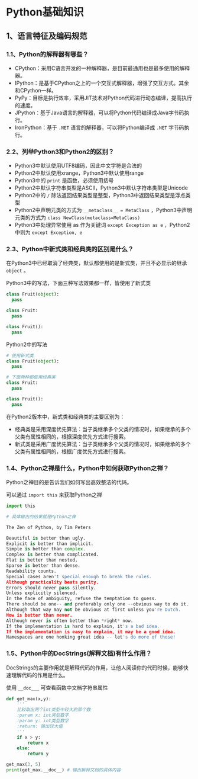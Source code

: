 # Python基础知识

## 1、语言特征及编码规范

### 1.1、Python的解释器有哪些？

* CPython：采用C语言开发的一种解释器，是目前最通用也是最多使用的解释器。
* IPython：是基于CPython之上的一个交互式解释器，增强了交互方式。其余和CPython一样。
* PyPy：目标是执行效率，采用JIT技术对Python代码进行动态编译，提高执行的速度。
* JPython：基于Java语言的解释器，可以将Python代码编译成Java字节码执行。
* IronPython：基于 `.NET` 语言的解释器，可以将Python编译成 `.NET` 字节码执行。

### 2.2、列举Python3和Python2的区别？

* Python3中默认使用UTF8编码，因此中文字符是合法的
* Python2中默认使用xrange，Python3中默认使用range
* Python3中的 `print` 是函数，必须使用括号
* Python2中默认字符串类型是ASCII，Python3中默认字符串类型是Unicode
* Python2中的 `/` 除法返回结果类型是整型，Python3中返回结果类型是浮点类型
* Python2中声明元类的方式为 `__metaclass__ = MetaClass` ，Python3中声明元类的方式为 `class NewClass(metaclass=MetaClass)` 
* Python3中处理异常使用 as 作为关键词 `except Exception as e` ，Python2中则为 `except Exception, e` 

### 2.3、Python中新式类和经典类的区别是什么？

在Python3中已经取消了经典类，默认都使用的是新式类，并且不必显示的继承`object` 。

Python3中的写法，下面三种写法效果都一样，皆使用了新式类

```python
class Fruit(object):
  pass

class Fruit:
  pass

class Fruit():
  pass
```

Python2中的写法

```python
# 使用新式类
class Fruit(object):
  pass

# 下面两种都使用经典类
class Fruit:
  pass

class Fruit():
  pass
```

在Python2版本中，新式类和经典类的主要区别为：

* 经典类是采用深度优先算法：当子类继承多个父类的情况时，如果继承的多个父类有属性相同的，根据深度优先方式进行搜索。
* 新式类是采用广度优先算法：当子类继承多个父类的情况时，如果继承的多个父类有属性相同的，根据广度优先方式进行搜素。

### 1.4、Python之禅是什么，Python中如何获取Python之禅？

Python之禅目的是告诉我们如何写出高效整洁的代码。

可以通过 `import this` 来获取Python之禅

```python
import this

# 具体输出的结果就是Python之禅

The Zen of Python, by Tim Peters

Beautiful is better than ugly.
Explicit is better than implicit.
Simple is better than complex.
Complex is better than complicated.
Flat is better than nested.
Sparse is better than dense.
Readability counts.
Special cases aren't special enough to break the rules.
Although practicality beats purity.
Errors should never pass silently.
Unless explicitly silenced.
In the face of ambiguity, refuse the temptation to guess.
There should be one-- and preferably only one --obvious way to do it.
Although that way may not be obvious at first unless you're Dutch.
Now is better than never.
Although never is often better than *right* now.
If the implementation is hard to explain, it's a bad idea.
If the implementation is easy to explain, it may be a good idea.
Namespaces are one honking great idea -- let's do more of those!
```

### 1.5、Python中的DocStrings(解释文档)有什么作用？

DocStrings的主要作用就是解释代码的作用，让他人阅读你的代码时候，能够快速理解代码的作用是什么。

使用 `__doc___` 可查看函数中文档字符串属性

```python
def get_max(x,y):
    '''
    比较取出两个int类型中较大的那个数
    :param x: int类型数字
    :param y: int类型数字
    :return: 输出较大值
    '''
    if x > y:
        return x
    else:
        return y

get_max(3, 5)
print(get_max.__doc__) # 输出解释文档的具体内容
```

